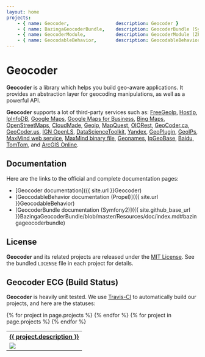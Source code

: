 ```yaml
---
layout: home
projects:
    - { name: Geocoder,                 description: Geocoder }
    - { name: BazingaGeocoderBundle,    description: GeocoderBundle (Symfony2) }
    - { name: GeocoderModule,           description: GeocoderModule (ZF2) }
    - { name: GeocodableBehavior,       description: GeocodableBehavior (Propel) }
---
```


Geocoder
========

**Geocoder** is a library which helps you build geo-aware applications. It
provides an abstraction layer for geocoding manipulations, as well as a
powerful API.

**Geocoder** supports a lot of third-party services such as:
[FreeGeoIp](http://freegeoip.net/static/index.html),
[HostIp](http://www.hostip.info/),
[IpInfoDB](http://www.ipinfodb.com/),
[Google Maps](http://code.google.com/apis/maps/documentation/geocoding/),
[Google Maps for Business](https://developers.google.com/maps/documentation/business/webservices),
[Bing Maps](http://msdn.microsoft.com/en-us/library/ff701715.aspx),
[OpenStreetMaps](http://nominatim.openstreetmap.org/),
[CloudMade](http://developers.cloudmade.com/projects/show/geocoding-http-api),
[Geoip](http://php.net/manual/book.geoip.php),
[MapQuest](http://open.mapquestapi.com/),
[OIORest](http://geo.oiorest.dk/),
[GeoCoder.ca](http://geocoder.ca/),
[GeoCoder.us](http://geocoder.us/),
[IGN OpenLS](http://www.ign.fr/),
[DataScienceToolkit](http://www.datasciencetoolkit.org/),
[Yandex](http://api.yandex.com.tr/maps/doc/geocoder/desc/concepts/About.xml),
[GeoPlugin](http://www.geoplugin.com/webservices),
[GeoIPs](http://www.geoips.com/developer/geoips-api),
[MaxMind web service](http://dev.maxmind.com/geoip/legacy/web-services),
[MaxMind binary file](http://dev.maxmind.com/geoip/legacy/downloadable),
[Geonames](http://www.geonames.org/),
[IpGeoBase](http://ipgeobase.ru/),
[Baidu](http://developer.baidu.com/map/geocoding-api.htm),
[TomTom](http://developer.tomtom.com/docs/read/Geocoding),
and
[ArcGIS Online](http://resources.arcgis.com/en/help/arcgis-online-geocoding-rest-api/).


Documentation
-------------

Here are the links to the official and complete documentation pages:

* [Geocoder documentation]({{ site.url }}Geocoder)
* [GeocodableBehavior documentation (Propel)]({{ site.url }}GeocodableBehavior)
* [GeocoderBundle documentation (Symfony2)]({{ site.github_base_url }}BazingaGeocoderBundle/blob/master/Resources/doc/index.md#bazingageocoderbundle)


License
-------

**Geocoder** and its related projects are released under the [MIT
License](http://www.tldrlegal.com/license/mit-license). See the bundled
`LICENSE` file in each project for details.


Geocoder ECG (Build Status)
---------------------------

**Geocoder** is heavily unit tested. We use [Travis-CI](http://travis-ci.org) to
automatically build our projects, and here are the statuses:

<table width="100%" class="ecg">
    <tr>
    {% for project in page.projects %}
        <th><a href="{{ site.github_base_url }}{{ project.name }}">{{ project.description }}</a></th>
    {% endfor %}
    </tr>
    <tr>
    {% for project in page.projects %}
        <td>
            <a href="{{ site.travis_base_url }}{{ project.name }}">
                <img src="{{ site.travis_base_url }}{{ project.name }}.png" />
            </a>
        </td>
    {% endfor %}
    </tr>
</table>
